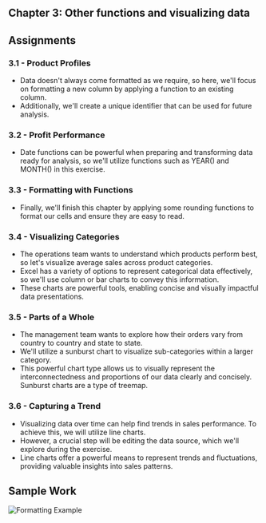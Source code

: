 ## Chapter 3: Other functions and visualizing data

## Assignments
### 3.1 - Product Profiles
- Data doesn't always come formatted as we require, so here, we'll focus on formatting a new column by applying a function to an existing column.
- Additionally, we'll create a unique identifier that can be used for future analysis.

### 3.2 - Profit Performance
- Date functions can be powerful when preparing and transforming data ready for analysis, so we'll utilize functions such as YEAR() and MONTH() in this exercise.

### 3.3 - Formatting with Functions
- Finally, we'll finish this chapter by applying some rounding functions to format our cells and ensure they are easy to read.

### 3.4 - Visualizing Categories
- The operations team wants to understand which products perform best, so let's visualize average sales across product categories.
- Excel has a variety of options to represent categorical data effectively, so we'll use column or bar charts to convey this information.
- These charts are powerful tools, enabling concise and visually impactful data presentations.

### 3.5 - Parts of a Whole
- The management team wants to explore how their orders vary from country to country and state to state.
- We'll utilize a sunburst chart to visualize sub-categories within a larger category.
- This powerful chart type allows us to visually represent the interconnectedness and proportions of our data clearly and concisely. Sunburst charts are a type of treemap.

### 3.6 - Capturing a Trend
- Visualizing data over time can help find trends in sales performance. To achieve this, we will utilize line charts.
- However, a crucial step will be editing the data source, which we'll explore during the exercise.
- Line charts offer a powerful means to represent trends and fluctuations, providing valuable insights into sales patterns.

## Sample Work
![Formatting Example](./screenshots/formatting_example.png)
